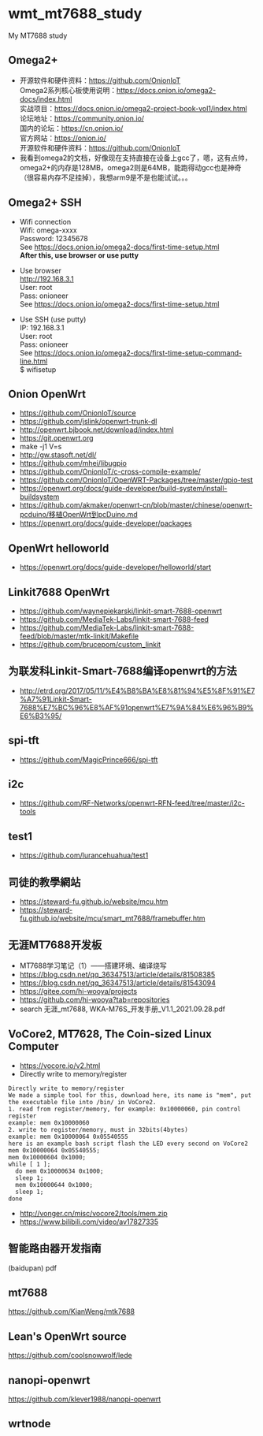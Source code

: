# wmt_mt7688_study
My MT7688 study

## Omega2+    
* 开源软件和硬件资料：https://github.com/OnionIoT    
Omega2系列核心板使用说明：https://docs.onion.io/omega2-docs/index.html  
实战项目：https://docs.onion.io/omega2-project-book-vol1/index.html  
论坛地址：https://community.onion.io/  
国内的论坛：https://cn.onion.io/  
官方网站：https://onion.io/  
开源软件和硬件资料：https://github.com/OnionIoT  
* 我看到omega2的文档，好像现在支持直接在设备上gcc了，嗯，这有点帅，  
omega2+的内存是128MB，omega2则是64MB，能跑得动gcc也是神奇  
（很容易内存不足挂掉），我想arm9是不是也能试试。。。  

## Omega2+ SSH  
* Wifi connection    
Wifi: omega-xxxx  
Password: 12345678  
See https://docs.onion.io/omega2-docs/first-time-setup.html  
**After this, use browser or use putty**    

* Use browser  
http://192.168.3.1  
User: root  
Pass: onioneer  
See https://docs.onion.io/omega2-docs/first-time-setup.html  

* Use SSH (use putty)     
IP: 192.168.3.1  
User: root  
Pass: onioneer  
See https://docs.onion.io/omega2-docs/first-time-setup-command-line.html  
$ wifisetup  

## Onion OpenWrt  
* https://github.com/OnionIoT/source  
* https://github.com/jslink/openwrt-trunk-dl  
* http://openwrt.bjbook.net/download/index.html  
* https://git.openwrt.org  
* make -j1 V=s  
* http://gw.stasoft.net/dl/  
* https://github.com/mhei/libugpio  
* https://github.com/OnionIoT/c-cross-compile-example/  
* https://github.com/OnionIoT/OpenWRT-Packages/tree/master/gpio-test  
* https://openwrt.org/docs/guide-developer/build-system/install-buildsystem  
* https://github.com/akmaker/openwrt-cn/blob/master/chinese/openwrt-pcduino/移植OpenWrt到pcDuino.md  
* https://openwrt.org/docs/guide-developer/packages  

## OpenWrt helloworld    
* https://openwrt.org/docs/guide-developer/helloworld/start  

## Linkit7688 OpenWrt  
* https://github.com/waynepiekarski/linkit-smart-7688-openwrt  
* https://github.com/MediaTek-Labs/linkit-smart-7688-feed  
* https://github.com/MediaTek-Labs/linkit-smart-7688-feed/blob/master/mtk-linkit/Makefile  
* https://github.com/brucepom/custom_linkit  

## 为联发科Linkit-Smart-7688编译openwrt的方法  
* http://etrd.org/2017/05/11/%E4%B8%BA%E8%81%94%E5%8F%91%E7%A7%91Linkit-Smart-7688%E7%BC%96%E8%AF%91openwrt%E7%9A%84%E6%96%B9%E6%B3%95/  

## spi-tft  
* https://github.com/MagicPrince666/spi-tft  

## i2c  
* https://github.com/RF-Networks/openwrt-RFN-feed/tree/master/i2c-tools  

## test1  
* https://github.com/lurancehuahua/test1  

## 司徒的教學網站  
* https://steward-fu.github.io/website/mcu.htm  
* https://steward-fu.github.io/website/mcu/smart_mt7688/framebuffer.htm  

## 无涯MT7688开发板  
* MT7688学习笔记（1）——搭建环境、编译烧写  
* https://blog.csdn.net/qq_36347513/article/details/81508385  
* https://blog.csdn.net/qq_36347513/article/details/81543094  
* https://gitee.com/hi-wooya/projects  
* https://github.com/hi-wooya?tab=repositories  
* search 无涯_mt7688, WKA-M76S_开发手册_V1.1_2021.09.28.pdf  

## VoCore2, MT7628, The Coin-sized Linux Computer    
* https://vocore.io/v2.html  
* Directly write to memory/register  
```
Directly write to memory/register
We made a simple tool for this, download here, its name is "mem", put the executable file into /bin/ in VoCore2.
1. read from register/memory, for example: 0x10000060, pin control register
example: mem 0x10000060
2. write to register/memory, must in 32bits(4bytes)
example: mem 0x10000064 0x05540555
here is an example bash script flash the LED every second on VoCore2
mem 0x10000064 0x05540555; 
mem 0x10000604 0x1000; 
while [ 1 ]; 
  do mem 0x10000634 0x1000; 
  sleep 1; 
  mem 0x10000644 0x1000; 
  sleep 1; 
done
```
* http://vonger.cn/misc/vocore2/tools/mem.zip  
* https://www.bilibili.com/video/av17827335  


## 智能路由器开发指南  
(baidupan) pdf  

## mt7688  
https://github.com/KianWeng/mtk7688  

## Lean's OpenWrt source  
https://github.com/coolsnowwolf/lede  

## nanopi-openwrt  
https://github.com/klever1988/nanopi-openwrt  

## wrtnode  
